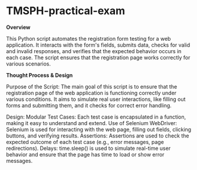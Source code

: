 # TMSPH-practical-exam

**Overview**

This Python script automates the registration form testing for a web application. It interacts with the form's fields, submits data, checks for valid and invalid responses, and verifies that the expected behavior occurs in each case. The script ensures that the registration page works correctly for various scenarios.

**Thought Process & Design**

Purpose of the Script:
The main goal of this script is to ensure that the registration page of the web application is functioning correctly under various conditions. It aims to simulate real user interactions, like filling out forms and submitting them, and it checks for correct error handling.

Design:
Modular Test Cases: Each test case is encapsulated in a function, making it easy to understand and extend.
Use of Selenium WebDriver: Selenium is used for interacting with the web page, filling out fields, clicking buttons, and verifying results.
Assertions: Assertions are used to check the expected outcome of each test case (e.g., error messages, page redirections).
Delays: time.sleep() is used to simulate real-time user behavior and ensure that the page has time to load or show error messages.
